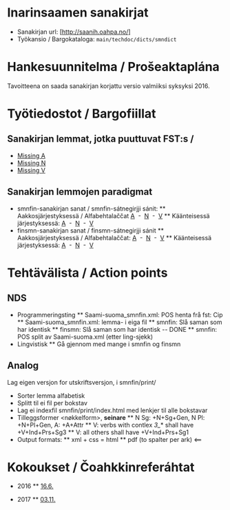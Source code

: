 
# Inarinsaamen sanakirjat


* Sanakirjan url: [http://saanih.oahpa.no/]
* Työkansio / Bargokataloga: `main/techdoc/dicts/smndict`


#  Hankesuunnitelma / Prošeaktaplána


Tavoitteena on saada sanakirjan korjattu versio valmiiksi syksyksi 2016.


#  Työtiedostot / Bargofiillat


## Sanakirjan lemmat, jotka puuttuvat FST:s / 


* [Missing A](smndict/A_missing_nom.txt)
* [Missing N](smndict/N_missing_nom.txt)
* [Missing V](smndict/V_missing_inf.txt)


## Sanakirjan lemmojen paradigmat




* smnfin-sanakirjan sanat / smnfin-sátnegirjji sánit:
** Aakkosjärjestyksessä / Alfabehtalaččat
 [A](smndict/gen/adjsmnfintabell.html)  -  
 [N](smndict/gen/nounsmnfintabell.html)  -  
 [V](smndict/gen/verbsmnfintabell.html)
** Käänteisessä järjestyksessä:
 [A](smndict/gen/adjsmnfintabellrev.html)  -  
 [N](smndict/gen/nounsmnfintabellrev.html)  -  
 [V](smndict/gen/verbsmnfintabellrev.html)
* finsmn-sanakirjan sanat / finsmn-sátnegirjji sánit
** Aakkosjärjestyksessä / Alfabehtalaččat:
 [A](smndict/gen/adjfinsmntabell.html)  -  
 [N](smndict/gen/nounfinsmntabell.html)  -  
 [V](smndict/gen/verbfinsmntabell.html)
** Käänteisessä järjestyksessä:
 [A](smndict/gen/adjfinsmntabellrev.html)  -  
 [N](smndict/gen/nounfinsmntabellrev.html)  -  
 [V](smndict/gen/verbfinsmntabellrev.html)




# Tehtävälista / Action points


##  NDS
* Programmeringsting
** Saami-suoma_smnfin.xml: POS henta frå fst: Cip
** Saami-suoma_smnfin.xml: lemma- i eiga fil
** smnfin: Slå saman <e> som har identisk <l>
** finsmn: Slå saman <e> som har identisk <l> -- DONE
** smnfin: POS split av Saami-suoma.xml (etter ling-sjekk)
* Lingvistisk
** Gå gjennom <e> med mange <mg> i smnfin og finsmn


##  Analog


Lag eigen versjon for utskriftsversjon, i smnfin/print/


* Sorter lemma alfabetisk
* Splitt til ei fil per bokstav
* Lag ei indexfil smnfin/print/index.html med lenkjer til alle bokstavar
* Tilleggsformer <nøkkelform>, **seinare**
** N Sg: +N+Sg+Gen, N Pl: +N+Pl+Gen, A: +A+Attr
** V: verbs with contlex *3_** shall have +V+Ind+Prs+Sg3
** V: all others shall have +V+Ind+Prs+Sg1
* Output formats:
** xml + css = html
** pdf (to spalter per ark) <==


# Kokoukset / Čoahkkinreferáhtat


* 2016
** [16.6.](../mt/smesmn/meetings/160602.html)


* 2017
** [03.11.](smndict/meetings/171103.html)


